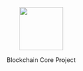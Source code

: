 

<div align="center">
  <img src="https://github.com/user-attachments/assets/09cb4f0e-1bcf-4dfc-8b33-59299f3fc88c" width="100px"></img>
  <p>Blockchain Core Project</p>
</div>


